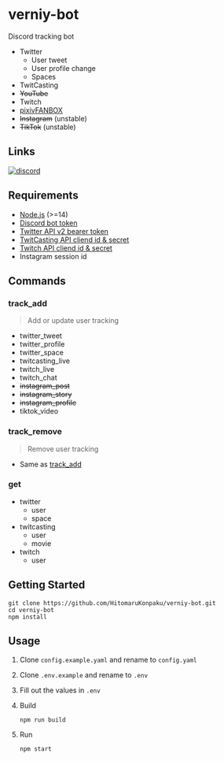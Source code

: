 # verniy-bot

Discord tracking bot

- Twitter
  - User tweet
  - User profile change
  - Spaces
- TwitCasting
- ~~YouTube~~
- Twitch
- [pixivFANBOX](https://www.fanbox.cc)
- ~~Instagram~~ (unstable)
- ~~TikTok~~ (unstable)

## Links

[![discord](https://img.shields.io/badge/invite-verniy--bot-brightgreen?style=for-the-badge&logo=discord&color=5865F2)](https://discord.com/oauth2/authorize?client_id=422330233035948032&permissions=0&scope=bot%20applications.commands)

## Requirements

- [Node.js](https://nodejs.org) (>=14)
- [Discord bot token](https://discordjs.guide/preparations/setting-up-a-bot-application.html#creating-your-bot)
- [Twitter API v2 bearer token](https://developer.twitter.com/en/docs/twitter-api)
- [TwitCasting API cliend id & secret](https://apiv2-doc.twitcasting.tv)
- [Twitch API cliend id & secret](https://dev.twitch.tv/docs/api)
- Instagram session id

## Commands

### track_add

> Add or update user tracking

- twitter_tweet
- twitter_profile
- twitter_space
- twitcasting_live
- twitch_live
- twitch_chat
- ~~instagram_post~~
- ~~instagram_story~~
- ~~instagram_profile~~
- tiktok_video

### track_remove

> Remove user tracking

- Same as [track_add](#track_add)

### get

- twitter
  - user
  - space
- twitcasting
  - user
  - movie
- twitch
  - user

## Getting Started

```
git clone https://github.com/HitomaruKonpaku/verniy-bot.git
cd verniy-bot
npm install
```

## Usage

1. Clone `config.example.yaml` and rename to `config.yaml`
1. Clone `.env.example` and rename to `.env`
1. Fill out the values in `.env`
1. Build

    ```
    npm run build
    ```

1. Run

    ```
    npm start
    ```
